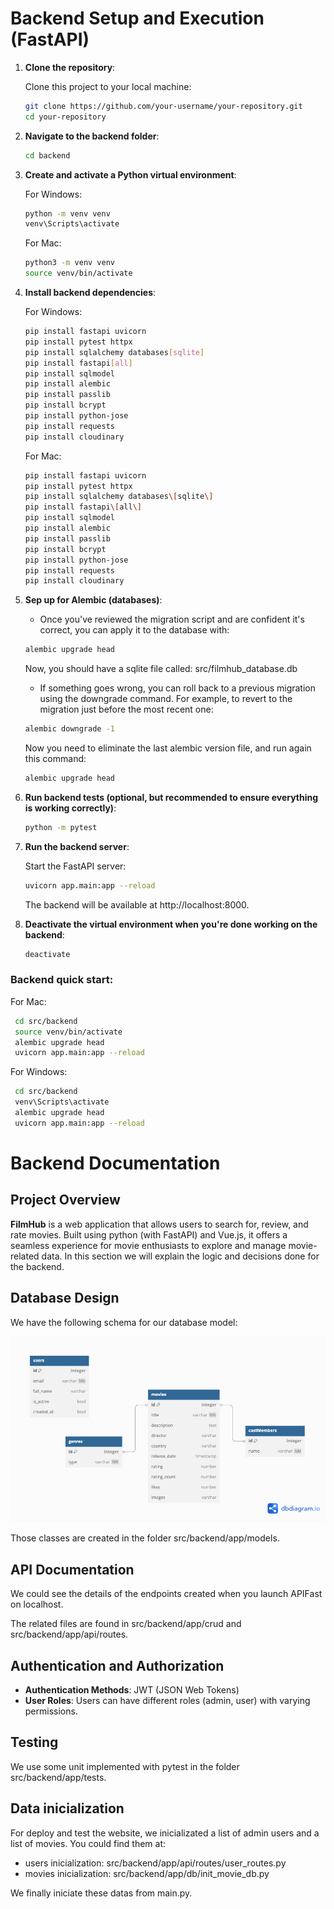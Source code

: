 # **Backend Setup and Execution (FastAPI)**

1. **Clone the repository**:

   Clone this project to your local machine:

   ```bash
   git clone https://github.com/your-username/your-repository.git
   cd your-repository
   ```
2. **Navigate to the backend folder**:

   ```bash
   cd backend
   ````
3. **Create and activate a Python virtual environment**:

   For Windows:

   ```bash
   python -m venv venv
   venv\Scripts\activate 
   ```

   For Mac:

   ```bash
   python3 -m venv venv
   source venv/bin/activate 
   ```
4. **Install backend dependencies**:

   For Windows:

   ```bash
   pip install fastapi uvicorn
   pip install pytest httpx
   pip install sqlalchemy databases[sqlite]
   pip install fastapi[all]
   pip install sqlmodel
   pip install alembic
   pip install passlib
   pip install bcrypt
   pip install python-jose
   pip install requests
   pip install cloudinary
   ```

   For Mac:

   ```bash
   pip install fastapi uvicorn
   pip install pytest httpx
   pip install sqlalchemy databases\[sqlite\]
   pip install fastapi\[all\]
   pip install sqlmodel
   pip install alembic
   pip install passlib
   pip install bcrypt
   pip install python-jose
   pip install requests
   pip install cloudinary
   ```
5. **Sep up for Alembic (databases)**:

   - Once you've reviewed the migration script and are confident it's correct, you can apply it to the database with:

   ```bash
   alembic upgrade head
   ```

   Now, you should have a sqlite file called: src/filmhub_database.db

   - If something goes wrong, you can roll back to a previous migration using the downgrade command. For example, to revert to the migration just before the most recent one:

   ```bash
   alembic downgrade -1
   ```

   Now you need to eliminate the last alembic version file, and run again this command:

   ```bash
   alembic upgrade head
   ```
6. **Run backend tests (optional, but recommended to ensure everything is working correctly)**:

   ```bash
   python -m pytest
   ```
7. **Run the backend server**:

   Start the FastAPI server:

   ```bash
   uvicorn app.main:app --reload
   ```

   The backend will be available at http://localhost:8000.
8. **Deactivate the virtual environment when you're done working on the backend**:

   ```bash
   deactivate
   ```

### Backend quick start:

For Mac:

```bash
 cd src/backend
 source venv/bin/activate
 alembic upgrade head
 uvicorn app.main:app --reload
```

For Windows:

```bash
 cd src/backend
 venv\Scripts\activate
 alembic upgrade head
 uvicorn app.main:app --reload
```

# **Backend Documentation**

## Project Overview

**FilmHub** is a web application that allows users to search for, review, and rate movies. Built using python (with FastAPI) and Vue.js, it offers a seamless experience for movie enthusiasts to explore and manage movie-related data. In this section we will explain the logic and decisions done for the backend.

## Database Design

We have the following schema for our database model:

![Database model](documentation_support/database_model.png)

Those classes are created in the folder src/backend/app/models.

## API Documentation

We could see the details of the endpoints created when you launch APIFast on localhost.

The related files are found in src/backend/app/crud and src/backend/app/api/routes.

## Authentication and Authorization

* **Authentication Methods**: JWT (JSON Web Tokens)
* **User Roles**: Users can have different roles (admin, user) with varying permissions.

## Testing

We use some unit implemented with pytest in the folder src/backend/app/tests.

## Data inicialization

For deploy and test the website, we inicializated a list of admin users and a list of movies.
You could find them at:

- users inicialization: src/backend/app/api/routes/user_routes.py
- movies inicialization: src/backend/app/db/init_movie_db.py

We finally iniciate these datas from main.py.
